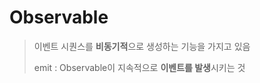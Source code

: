 # Observable

> 이벤트 시퀀스를 **비동기적**으로 생성하는 기능을 가지고 있음
>
> emit : Observable이 지속적으로 **이벤트를 발생**시키는 것 



